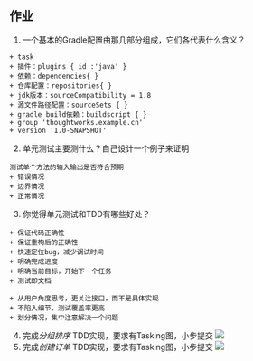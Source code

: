 ## 作业
1. 一个基本的Gradle配置由那几部分组成，它们各代表什么含义？

```
+ task
+ 插件：plugins { id :'java' }
+ 依赖：dependencies{ }
+ 仓库配置：repositories{ }
+ jdk版本：sourceCompatibility = 1.8
+ 源文件路径配置：sourceSets { }
+ gradle build依赖：buildscript { }
+ group 'thoughtworks.example.cn'
+ version '1.0-SNAPSHOT'
```

2. 单元测试主要测什么？自己设计一个例子来证明

```
测试单个方法的输入输出是否符合预期
+ 错误情况
+ 边界情况
+ 正常情况
```

3. 你觉得单元测试和TDD有哪些好处？

```
+ 保证代码正确性
+ 保证重构后的正确性
+ 快速定位bug，减少调试时间
+ 明确完成进度
+ 明确当前目标，开始下一个任务
+ 测试即文档

+ 从用户角度思考，更关注接口，而不是具体实现
+ 不陷入细节，测试覆盖率更高
+ 划分情况，集中注意解决一个问题
```

4. 完成*分组排序* TDD实现，要求有Tasking图，小步提交
![](https://raw.githubusercontent.com/tw-graduate-step-up/qqdou-TaskingCreateOrder/master/41537237553_.pic.jpg)
5. 完成*创建订单* TDD实现，要求有Tasking图，小步提交
![](https://raw.githubusercontent.com/tw-graduate-step-up/qqdou-TaskingCreateOrder/master/51537237572_.pic.jpg)
